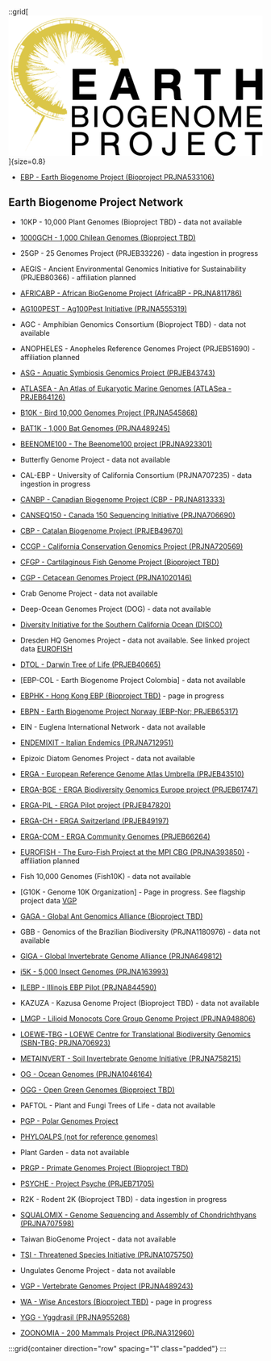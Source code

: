 <!--
Content to display at /projects/EBP-affiliates
-->

::grid[![GoaT](/static/images/EBP-Logo.png)]{size=0.8}
- [EBP - Earth Biogenome Project (Bioproject PRJNA533106)](/projects/EBP)

## Earth Biogenome Project Network

- 10KP - 10,000 Plant Genomes (Bioproject TBD) - data not available

- [1000GCH - 1,000 Chilean Genomes (Bioproject TBD)](/projects/1000GCH)

- 25GP - 25 Genomes Project (PRJEB33226) - data ingestion in progress

- AEGIS - Ancient Environmental Genomics Initiative for Sustainability (PRJEB80366) - affiliation planned

- [AFRICABP - African BioGenome Project (AfricaBP - PRJNA811786)](/projects/AFRICABP)

- [AG100PEST - Ag100Pest Initiative (PRJNA555319)](/projects/AG100PEST)

- AGC - Amphibian Genomics Consortium (Bioproject TBD) - data not available

- ANOPHELES - Anopheles Reference Genomes Project (PRJEB51690) - affiliation planned

- [ASG - Aquatic Symbiosis Genomics Project (PRJEB43743)](/projects/ASG)

- [ATLASEA - An Atlas of Eukaryotic Marine Genomes (ATLASea - PRJEB64126)](/projects/ATLASEA)

- [B10K - Bird 10,000 Genomes Project (PRJNA545868)](/projects/B10K)

- [BAT1K - 1,000 Bat Genomes (PRJNA489245)](/projects/BAT1K)

- [BEENOME100 - The Beenome100 project (PRJNA923301)](/projects/BEENOME100)

- Butterfly Genome Project - data not available

- CAL-EBP - University of California Consortium (PRJNA707235) - data ingestion in progress

- [CANBP - Canadian Biogenome Project (CBP - PRJNA813333)](/projects/CANBP)

- [CANSEQ150 - Canada 150 Sequencing Initiative (PRJNA706690)](/projects/CANSEQ150)

- [CBP - Catalan Biogenome Project (PRJEB49670)](/projects/CBP)

- [CCGP - California Conservation Genomics Project (PRJNA720569)](/projects/CCGP)

- [CFGP - Cartilaginous Fish Genome Project (Bioproject TBD)](/projects/CFGP)

- [CGP - Cetacean Genomes Project (PRJNA1020146)](/projects/CGP)

- Crab Genome Project - data not available

- Deep-Ocean Genomes Project (DOG) - data not available

- [Diversity Initiative for the Southern California Ocean (DISCO)](https://research.nhm.org/disco/)

- Dresden HQ Genomes Project - data not available. See linked project data [EUROFISH](/projects/EUROFISH)

- [DTOL - Darwin Tree of Life (PRJEB40665)](/projects/DTOL)

- [EBP-COL - Earth Biogenome Project Colombia] - data not available

- [EBPHK - Hong Kong EBP (Bioproject TBD)](/projects/EBPHK) - page in progress

- [EBPN - Earth Biogenome Project Norway (EBP-Nor; PRJEB65317)](/projects/EBPN)

- EIN - Euglena International Network - data not available

- [ENDEMIXIT - Italian Endemics (PRJNA712951)](/projects/ENDEMIXIT)

- Epizoic Diatom Genomes Project - data not available

- [ERGA - European Reference Genome Atlas Umbrella (PRJEB43510)](/projects/ERGA)

- [ERGA-BGE - ERGA Biodiversity Genomics Europe project (PRJEB61747)](/projects/ERGA-BGE)

- [ERGA-PIL - ERGA Pilot project (PRJEB47820)](/projects/ERGA-PIL)

- [ERGA-CH - ERGA Switzerland (PRJEB49197)](/projects/ERGA-CH)

- [ERGA-COM - ERGA Community Genomes (PRJEB66264)](/projects/ERGA-COM)

- [EUROFISH - The Euro-Fish Project at the MPI CBG (PRJNA393850)](/projects/EUROFISH) - affiliation planned

- Fish 10,000 Genomes (Fish10K) - data not available

- [G10K - Genome 10K Organization] - Page in progress. See flagship project data [VGP](/projects/VGP)

- [GAGA - Global Ant Genomics Alliance (Bioproject TBD)](/projects/GAGA)

- GBB - Genomics of the Brazilian Biodiversity (PRJNA1180976) - data not available

- [GIGA - Global Invertebrate Genome Alliance (PRJNA649812)](/projects/GIGA)

- [i5K - 5,000 Insect Genomes (PRJNA163993)](/projects/i5K)

- [ILEBP - Illinois EBP Pilot (PRJNA844590)](/projects/ILEBP)

- KAZUZA - Kazusa Genome Project (Bioproject TBD) - data not available

- [LMGP - Lilioid Monocots Core Group Genome Project (PRJNA948806)](/projects/LMGP)

- [LOEWE-TBG - LOEWE Centre for Translational Biodiversity Genomics (SBN-TBG; PRJNA706923)](/projects/LOEWE-TBG)

- [METAINVERT - Soil Invertebrate Genome Initiative (PRJNA758215)](/projects/METAINVERT)

- [OG - Ocean Genomes (PRJNA1046164)](/projects/OG)

- [OGG - Open Green Genomes (Bioproject TBD)](/projects/OGG)

- PAFTOL - Plant and Fungi Trees of Life - data not available

- [PGP - Polar Genomes Project](/projects/PGP)

- [PHYLOALPS (not for reference genomes)](/projects/PHYLOALPS)

- Plant Garden - data not available

- [PRGP - Primate Genomes Project (Bioproject TBD)](/projects/PRGP)

- [PSYCHE - Project Psyche (PRJEB71705)](/projects/PSYCHE)

- R2K - Rodent 2K (Bioproject TBD) - data ingestion in progress

- [SQUALOMIX - Genome Sequencing and Assembly of Chondrichthyans (PRJNA707598)](/projects/SQUALOMIX)

- Taiwan BioGenome Project - data not available

- [TSI - Threatened Species Initiative (PRJNA1075750)](/projects/TSI)

- Ungulates Genome Project - data not available

- [VGP - Vertebrate Genomes Project (PRJNA489243)](/projects/VGP)

- [WA - Wise Ancestors (Bioproject TBD)](/projects/WA) - page in progress

- [YGG - Yggdrasil (PRJNA955268)](/projects/YGG)

- [ZOONOMIA - 200 Mammals Project (PRJNA312960)](/projects/ZOONOMIA)

:::grid{container direction="row" spacing="1" class="padded"}
:::
